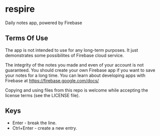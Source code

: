 # respire
Daily notes app, powered by Firebase

## Terms Of Use

The app is not intended to use for any long-term purposes. It just demonstrates some possibilites of Firebase cloud service.

The integrity of the notes you made and even of your account is not guaranteed. You should create your own Firebase app if you want to save your notes for a long time. You can learn about developing apps with Firebase at https://firebase.google.com/docs/

Copying and using files from this repo is welcome while accepting the license terms (see the LICENSE file).

## Keys

+ Enter - break the line.
+ Ctrl+Enter - create a new entry.
